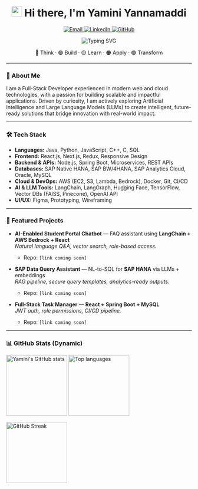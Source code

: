 <!-- Profile README for Yamini Yannamaddi -->

<h1 align="center"><img src="https://media.giphy.com/media/hvRJCLFzcasrR4ia7z/giphy.gif" width="28" alt="wave"/> Hi there, I'm Yamini Yannamaddi</h1>

<p align="center">
  <a href="mailto:yanamaddiyamini@gmail.com">
    <img src="https://img.shields.io/badge/Email-D14836?style=for-the-badge&logo=gmail&logoColor=white" alt="Email"/>
  </a>
  <a href="https://www.linkedin.com/in/YOUR-LINKEDIN-HANDLE">
    <img src="https://img.shields.io/badge/LinkedIn-0077B5?style=for-the-badge&logo=linkedin&logoColor=white" alt="LinkedIn"/>
  </a>
  <a href="https://github.com/yaminichowdary">
    <img src="https://img.shields.io/badge/GitHub-100000?style=for-the-badge&logo=github&logoColor=white" alt="GitHub"/>
  </a>
</p>

<p align="center">
  <img
    src="https://readme-typing-svg.demolab.com?font=Fira+Code&pause=900&width=520&color=87CEEB&center=true&vCenter=true&lines=Full-Stack+Developer;AI+%26+LLM+Explorer"
    alt="Typing SVG"
  />
</p>

<p align="center">
  🔷 Think · 🟢 Build · 🟡 Learn · 🟠 Apply · 🟣 Transform
</p>

---

### 🌟 About Me

I am a Full-Stack Developer experienced in modern web and cloud technologies, with a passion for building scalable and impactful applications. Driven by curiosity, I am actively exploring Artificial Intelligence and Large Language Models (LLMs) to create intelligent, future-ready solutions that bridge innovation with real-world impact.

---

### 🛠️ Tech Stack

- **Languages:** Java, Python, JavaScript, C++, C, SQL  
- **Frontend:** React.js, Next.js, Redux, Responsive Design  
- **Backend & APIs:** Node.js, Spring Boot, Microservices, REST APIs  
- **Databases:** SAP Native HANA, SAP BW/4HANA, SAP Analytics Cloud, Oracle, MySQL  
- **Cloud & DevOps:** AWS (EC2, S3, Lambda, Bedrock), Docker, Git, CI/CD  
- **AI & LLM Tools:** LangChain, LangGraph, Hugging Face, TensorFlow, Vector DBs (FAISS, Pinecone), OpenAI API  
- **UI/UX:** Figma, Prototyping, Wireframing

---

### 📌 Featured Projects

- **AI-Enabled Student Portal Chatbot** — FAQ assistant using **LangChain + AWS Bedrock + React**  
  _Natural language Q&A, vector search, role-based access._  
  - Repo: `[link coming soon]`

- **SAP Data Query Assistant** — NL-to-SQL for **SAP HANA** via LLMs + embeddings  
  _RAG pipeline, secure query templates, analytics-ready outputs._  
  - Repo: `[link coming soon]`

- **Full-Stack Task Manager** — **React + Spring Boot + MySQL**  
  _JWT auth, role permissions, CI/CD pipeline._  
  - Repo: `[link coming soon]`

---

### 📊 GitHub Stats (Dynamic)

<p align="left">
  <img height="165" src="https://github-readme-stats.vercel.app/api?username=yaminichowdary&show_icons=true&theme=tokyonight&count_private=true&include_all_commits=true&cache_seconds=86400" alt="Yamini's GitHub stats"/>
  <img height="165" src="https://github-readme-stats.vercel.app/api/top-langs/?username=yaminichowdary&layout=compact&theme=tokyonight&cache_seconds=86400" alt="Top languages"/>
</p>

<p align="left">
  <a href="https://git.io/streak-stats">
    <img height="165" src="https://streak-stats.demolab.com?user=yaminichowdary&theme=tokyonight&date_format=%5BY.%5Dn.j" alt="GitHub Streak"/>
  </a>
</p>


